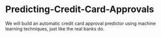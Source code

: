 # Predicting-Credit-Card-Approvals
We will build an automatic credit card approval predictor using machine learning techniques, just like the real banks do.
